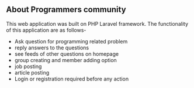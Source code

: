 
## About Programmers community
This web application was built on PHP Laravel framework. The functionality of this application are as follows-
- Ask question for programming related problem
- reply answers to the questions
- see feeds of other questions on homepage
- group creating and member adding option
- job posting
- article posting
- Login or registration required before any action


